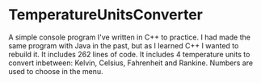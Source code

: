 # TemperatureUnitsConverter
A simple console program I've written in C++ to practice. 
I had made the same program with Java in the past, but as I learned C++ I wanted to rebuild it.
It includes 262 lines of code. 
It includes 4 temperature units to convert inbetween: Kelvin, Celsius, Fahrenheit and Rankine.
Numbers are used to choose in the menu.
